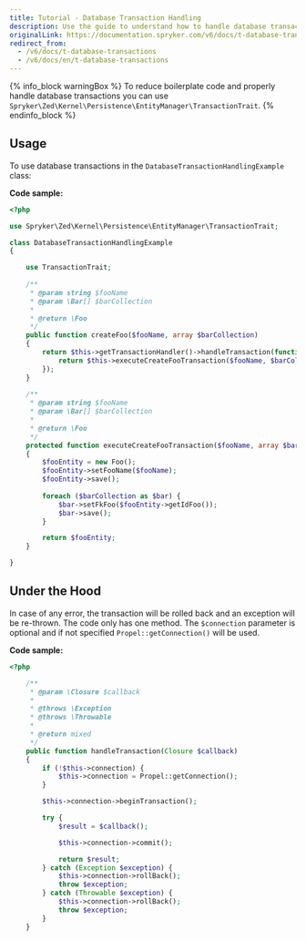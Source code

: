 ```yaml
---
title: Tutorial - Database Transaction Handling
description: Use the guide to understand how to handle database transactions.
originalLink: https://documentation.spryker.com/v6/docs/t-database-transactions
redirect_from:
  - /v6/docs/t-database-transactions
  - /v6/docs/en/t-database-transactions
---
```


<!--Used to be: http://spryker.github.io/tutorials/zed/database-transaction-handling/-->

{% info_block warningBox %}
To reduce boilerplate code and properly handle database transactions you can use `Spryker\Zed\Kernel\Persistence\EntityManager\TransactionTrait`.
{% endinfo_block %}

## Usage

To use database transactions in the `DatabaseTransactionHandlingExample` class:

**Code sample:**
    
```php
<?php

use Spryker\Zed\Kernel\Persistence\EntityManager\TransactionTrait;

class DatabaseTransactionHandlingExample
{

    use TransactionTrait;
    
    /**
     * @param string $fooName
     * @param \Bar[] $barCollection
     *
     * @return \Foo
     */
    public function createFoo($fooName, array $barCollection)
    {
        return $this->getTransactionHandler()->handleTransaction(function () use ($fooName, $barCollection) {
            return $this->executeCreateFooTransaction($fooName, $barCollection);
        });
    }
    
    /**
     * @param string $fooName
     * @param \Bar[] $barCollection
     *
     * @return \Foo
     */
    protected function executeCreateFooTransaction($fooName, array $barCollection)
    {
        $fooEntity = new Foo();
        $fooEntity->setFooName($fooName);
        $fooEntity->save();
        
        foreach ($barCollection as $bar) {
            $bar->setFkFoo($fooEntity->getIdFoo());
            $bar->save();
        }

        return $fooEntity;
    }

}
```

## Under the Hood

In case of any error, the transaction will be rolled back and an exception will be re-thrown. The code only has one method. The `$connection` parameter is optional and if not specified `Propel::getConnection()` will be used.

**Code sample:**

```php
<?php

    /**
     * @param \Closure $callback
     *
     * @throws \Exception
     * @throws \Throwable
     *
     * @return mixed
     */
    public function handleTransaction(Closure $callback)
    {
        if (!$this->connection) {
            $this->connection = Propel::getConnection();
        }

        $this->connection->beginTransaction();

        try {
            $result = $callback();

            $this->connection->commit();

            return $result;
        } catch (Exception $exception) {
            $this->connection->rollBack();
            throw $exception;
        } catch (Throwable $exception) {
            $this->connection->rollBack();
            throw $exception;
        }
    }
```
